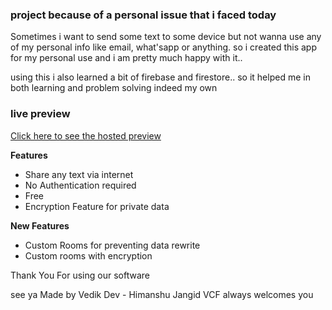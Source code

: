 ### project because of a personal issue that i faced today

Sometimes i want to send some text to some device but not wanna use any of my personal info like email, what'sapp or anything.
so i created this app for my personal use and i am pretty much happy with it.. 

using this i also learned a bit of firebase and firestore.. 
so it helped me in both learning and problem solving indeed my own

### live preview 
<a href="https://somewebshit.web.app">Click here to see the hosted preview</a>

**Features**
- Share any text via internet 
- No Authentication required
- Free
- Encryption Feature for private data

**New Features**
- Custom Rooms for preventing data rewrite
- Custom rooms with encryption

Thank You For using our software 

see ya
Made by Vedik Dev - Himanshu Jangid
VCF always welcomes you

